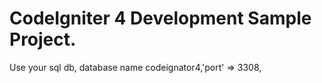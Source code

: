# CodeIgniter 4 Development Sample Project.


Use your sql db, database name codeignator4,'port'     => 3308,
